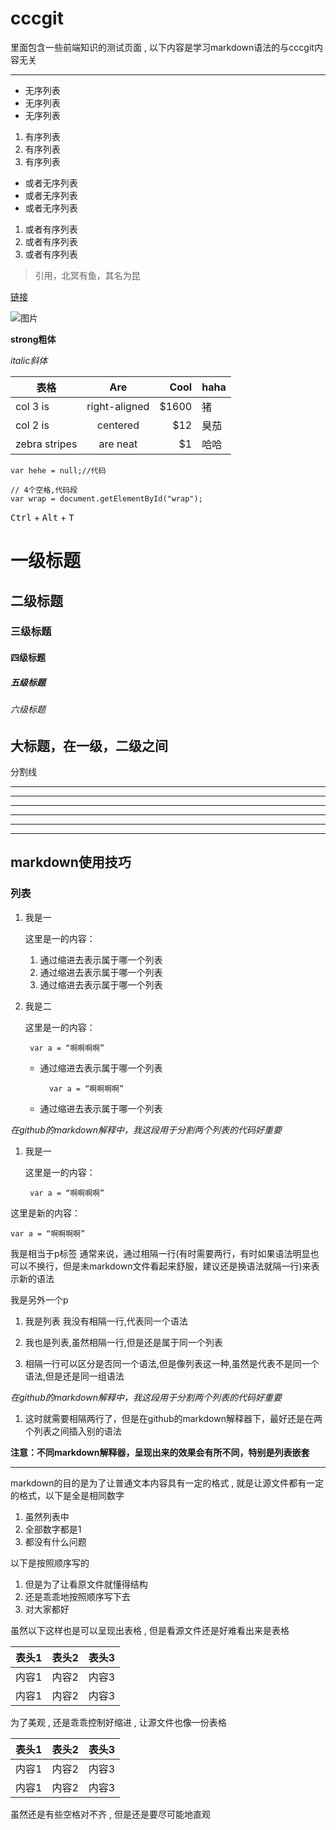 # cccgit

里面包含一些前端知识的测试页面 , 以下内容是学习markdown语法的与cccgit内容无关

******************************************************************************

* 无序列表
* 无序列表
* 无序列表

1. 有序列表
2. 有序列表
3. 有序列表

- 或者无序列表
- 或者无序列表
- 或者无序列表

1. 或者有序列表
1. 或者有序列表
1. 或者有序列表

>引用，北冥有鱼，其名为昆

[链接](https://github.com/cccikov/)

![图片](https://avatars2.githubusercontent.com/u/16117570?v=3&s=460)

**strong粗体**

*italic斜体*

| 表格          | Are           | Cool  | haha |
| ------------- |:-------------:| -----:| -----|
| col 3 is      | right-aligned | $1600 |     猪|
| col 2 is      | centered      |   $12 |   臭茄|
| zebra stripes | are neat      |    $1 |  哈哈 |

`var hehe = null;//代码`

    // 4个空格,代码段
    var wrap = document.getElementById("wrap");

<kbd>Ctrl</kbd> + <kbd>Alt</kbd> + <kbd>T</kbd>


# 一级标题
## 二级标题
### 三级标题
#### 四级标题
##### 五级标题
###### 六级标题

大标题，在一级，二级之间
----

分割线

* * *

***

*****

- - -

---------------------------------------

----




## markdown使用技巧

### 列表

1. 我是一

    这里是一的内容：

    1. 通过缩进去表示属于哪一个列表
    2. 通过缩进去表示属于哪一个列表
    3. 通过缩进去表示属于哪一个列表

2. 我是二

    这里是一的内容：

	    var a = “啊啊啊啊”

    * 通过缩进去表示属于哪一个列表

    		var a = “啊啊啊啊”

    * 通过缩进去表示属于哪一个列表

*在github的markdown解释中，我这段用于分割两个列表的代码好重要*

1. 我是一

	这里是一的内容：

		var a = “啊啊啊啊”

这里是新的内容：

    var a = “啊啊啊啊”

我是相当于p标签
通常来说，通过相隔一行(有时需要两行，有时如果语法明显也可以不换行，但是未markdown文件看起来舒服，建议还是换语法就隔一行)来表示新的语法

我是另外一个p


1. 我是列表
    我没有相隔一行,代表同一个语法

2. 我也是列表,虽然相隔一行,但是还是属于同一个列表

3. 相隔一行可以区分是否同一个语法,但是像列表这一种,虽然是代表不是同一个语法,但是还是同一组语法

*在github的markdown解释中，我这段用于分割两个列表的代码好重要*

1. 这时就需要相隔两行了，但是在github的markdown解释器下，最好还是在两个列表之间插入别的语法

**注意：不同markdown解释器，呈现出来的效果会有所不同，特别是列表嵌套**

-----------------------------

markdown的目的是为了让普通文本内容具有一定的格式 , 就是让源文件都有一定的格式，以下是全是相同数字

1. 虽然列表中
1. 全部数字都是1
1. 都没有什么问题

以下是按照顺序写的

1. 但是为了让看原文件就懂得结构
2. 还是乖乖地按照顺序写下去
3. 对大家都好


虽然以下这样也是可以呈现出表格 , 但是看源文件还是好难看出来是表格

|表头1|表头2|表头3|
|-|-|-|
|内容1|内容2|内容3|
|内容1|内容2|内容3|

为了美观 , 还是乖乖控制好缩进 , 让源文件也像一份表格

| 表头1 | 表头2 | 表头3 |
|-------|------|------|
| 内容1 | 内容2 | 内容3 |
| 内容1 | 内容2 | 内容3 |

虽然还是有些空格对不齐 , 但是还是要尽可能地直观
